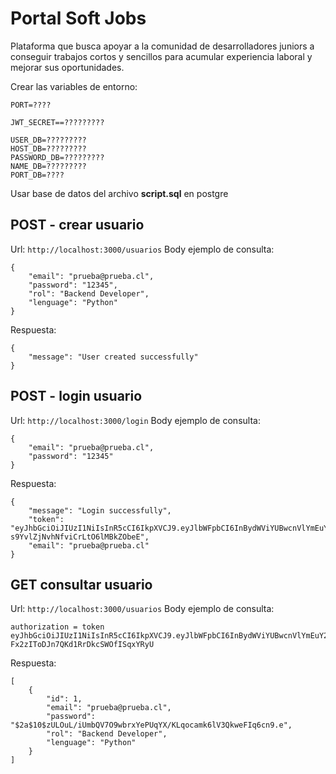 # Portal Soft Jobs

Plataforma que busca apoyar a la
comunidad de desarrolladores juniors a conseguir trabajos cortos y sencillos para acumular
experiencia laboral y mejorar sus oportunidades.

Crear las variables de entorno:
```
PORT=????

JWT_SECRET==?????????

USER_DB=?????????
HOST_DB=?????????
PASSWORD_DB=?????????
NAME_DB=?????????
PORT_DB=????
```

Usar base de datos del archivo **script.sql** en postgre

## POST - crear usuario

Url:
`http://localhost:3000/usuarios`
Body ejemplo de consulta:
```
{
    "email": "prueba@prueba.cl",
    "password": "12345",
    "rol": "Backend Developer",
    "lenguage": "Python"
}
```
Respuesta:
```
{
    "message": "User created successfully"
}
```

## POST - login usuario

Url:
`http://localhost:3000/login`
Body ejemplo de consulta:
```
{
    "email": "prueba@prueba.cl",
    "password": "12345"
}
```
Respuesta:
```
{
    "message": "Login successfully",
    "token": "eyJhbGciOiJIUzI1NiIsInR5cCI6IkpXVCJ9.eyJlbWFpbCI6InBydWViYUBwcnVlYmEuY2wiLCJ1c2VyX2lkIjoxLCJpYXQiOjE3MDcyMzY0MTN9.Gl8iWfH_C6tG7-s9YvlZjNvhNfviCrLtO6lMBkZObeE",
    "email": "prueba@prueba.cl"
}
```

## GET consultar usuario

Url:
`http://localhost:3000/usuarios`
Body ejemplo de consulta:
```
authorization = token eyJhbGciOiJIUzI1NiIsInR5cCI6IkpXVCJ9.eyJlbWFpbCI6InBydWViYUBwcnVlYmEuY2wiLCJ1c2VyX2lkIjoxLCJpYXQiOjE3MDcyMzE1MzF9.ta4Jiy5w_P-Fx2zIToDJn7QKd1RrDkcSWOfISqxYRyU
```
Respuesta:
```
[
    {
        "id": 1,
        "email": "prueba@prueba.cl",
        "password": "$2a$10$zULOuL/iUmbQV7O9wbrxYePUqYX/KLqocamk6lV3QkweFIq6cn9.e",
        "rol": "Backend Developer",
        "lenguage": "Python"
    }
]
```